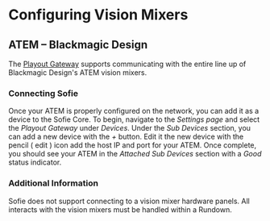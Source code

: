 # Configuring Vision Mixers

## ATEM – Blackmagic Design 

The [Playout Gateway](../installing-a-gateway/playout-gateway.md) supports communicating with the entire line up of Blackmagic Design's ATEM vision mixers.

### Connecting Sofie

Once your ATEM is properly configured on the network, you can add it as a device to the Sofie Core. To begin, navigate to the _Settings page_ and select the _Playout Gateway_ under _Devices_. Under the _Sub Devices_ section, you can add a new device with the _+_ button. Edit it the new device with the pencil \( edit \) icon add the host IP and port for your ATEM. Once complete, you should see your ATEM in the _Attached Sub Devices_ section with a _Good_ status indicator.

### Additional Information

Sofie does not support connecting to a vision mixer hardware panels. All interacts with the vision mixers must be handled within a Rundown.

